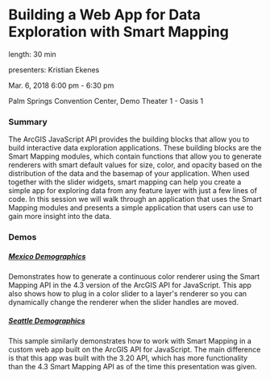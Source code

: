 # Building a Web App for Data Exploration with Smart Mapping

length: 30 min

presenters: Kristian Ekenes

Mar. 6, 2018 6:00 pm - 6:30 pm

Palm Springs Convention Center, Demo Theater 1 - Oasis 1

### Summary

The ArcGIS JavaScript API provides the building blocks that allow you to build interactive data exploration applications.  These building blocks are the Smart Mapping modules, which contain functions that allow you to generate renderers with smart default values for size, color, and opacity based on the distribution of the data and the basemap of your application. When used together with the slider widgets, smart mapping can help you create a simple app for exploring data from any feature layer with just a few lines of code.   In this session we will walk through an application that uses the Smart Mapping modules and presents a simple application that users can use to gain more insight into the data.


### Demos

##### [Mexico Demographics](http://ekenes.github.io/conferences/ds-2017/smart-mapping/demos/mexico-demographics/)

Demonstrates how to generate a continuous color renderer using the Smart Mapping API in the 4.3 version of the ArcGIS API for JavaScript. This app also shows how to plug in a color slider to a layer's renderer so you can dynamically change the renderer when the slider handles are moved.

##### [Seattle Demographics](http://ekenes.github.io/conferences/ds-2017/smart-mapping/demos/seattle-demographics/)

This sample similarly demonstrates how to work with Smart Mapping in a custom web app built on the ArcGIS API for JavaScript. The main difference is that this app was built with the 3.20 API, which has more functionality than the 4.3 Smart Mapping API as of the time this presentation was given.